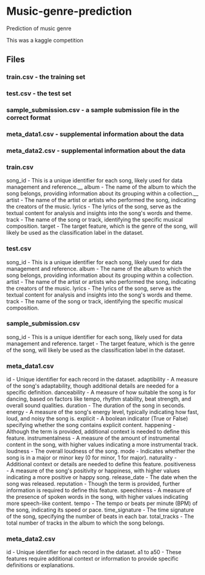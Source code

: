 # Music-genre-prediction
Prediction of music genre

This was a kaggle competition

## Files
### train.csv - the training set
### test.csv - the test set
### sample_submission.csv - a sample submission file in the correct format
### meta_data1.csv - supplemental information about the data
### meta_data2.csv - supplemental information about the data

### train.csv
song_id - This is a unique identifier for each song, likely used for data management and reference.__
album - The name of the album to which the song belongs, providing information about its grouping within a collection.__
artist - The name of the artist or artists who performed the song, indicating the creators of the music.
lyrics - The lyrics of the song, serve as the textual content for analysis and insights into the song's words and theme.
track - The name of the song or track, identifying the specific musical composition.
target - The target feature, which is the genre of the song, will likely be used as the classification label in the dataset.

### test.csv
song_id - This is a unique identifier for each song, likely used for data management and reference.
album - The name of the album to which the song belongs, providing information about its grouping within a collection.
artist - The name of the artist or artists who performed the song, indicating the creators of the music.
lyrics - The lyrics of the song, serve as the textual content for analysis and insights into the song's words and theme.
track - The name of the song or track, identifying the specific musical composition.

### sample_submission.csv
song_id - This is a unique identifier for each song, likely used for data management and reference.
target - The target feature, which is the genre of the song, will likely be used as the classification label in the dataset.

### meta_data1.csv
id - Unique identifier for each record in the dataset.
adaptibility - A measure of the song's adaptability, though additional details are needed for a specific definition.
danceability - A measure of how suitable the song is for dancing, based on factors like tempo, rhythm stability, beat strength, and overall sound qualities.
duration - The duration of the song in seconds.
energy - A measure of the song's energy level, typically indicating how fast, loud, and noisy the song is.
explicit - A boolean indicator (True or False) specifying whether the song contains explicit content.
happening - Although the term is provided, additional context is needed to define this feature.
instrumentalness - A measure of the amount of instrumental content in the song, with higher values indicating a more instrumental track.
loudness - The overall loudness of the song.
mode - Indicates whether the song is in a major or minor key (0 for minor, 1 for major).
naturality - Additional context or details are needed to define this feature.
positiveness - A measure of the song's positivity or happiness, with higher values indicating a more positive or happy song.
release_date - The date when the song was released.
reputation - Though the term is provided, further information is required to define this feature.
speechiness - A measure of the presence of spoken words in the song, with higher values indicating more speech-like content.
tempo - The tempo or beats per minute (BPM) of the song, indicating its speed or pace.
time_signature - The time signature of the song, specifying the number of beats in each bar.
total_tracks - The total number of tracks in the album to which the song belongs.

### meta_data2.csv
id - Unique identifier for each record in the dataset.
a1 to a50 - These features require additional context or information to provide specific definitions or explanations.

